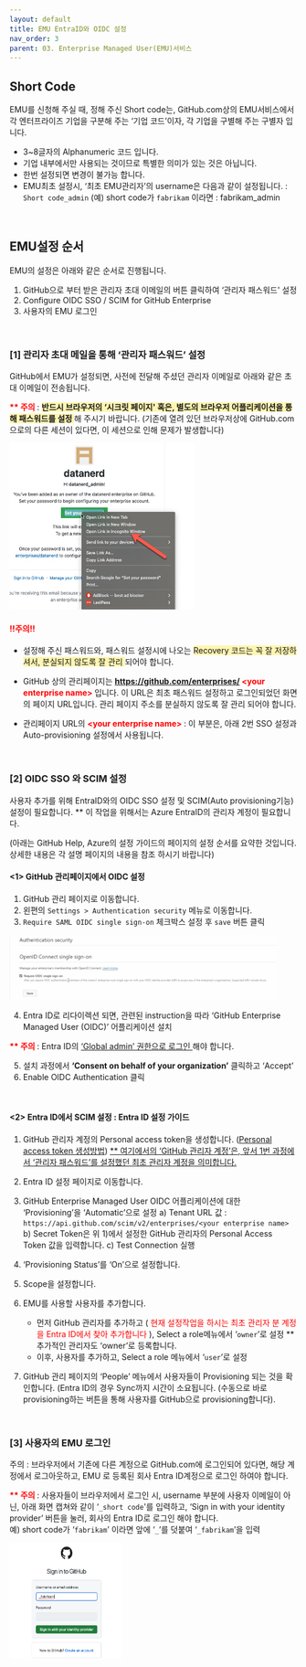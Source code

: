 ```yaml
---
layout: default
title: EMU EntraID와 OIDC 설정
nav_order: 3
parent: 03. Enterprise Managed User(EMU)서비스
---
```


## Short Code

EMU를 신청해 주실 때, 정해 주신 Short code는, GitHub.com상의 EMU서비스에서 각 엔터프라이즈 기업을 구분해 주는 ‘기업 코드’이자, 각 기업을 구별해 주는 구별자 입니다. 
-	3~8글자의 Alphanumeric 코드 입니다. 
-	기업 내부에서만 사용되는 것이므로 특별한 의미가 있는 것은 아닙니다. 
-	한번 설정되면 변경이 불가능 합니다. 
-	EMU최초 설정시, ‘최초 EMU관리자’의 username은 다음과 같이 설정됩니다. 
: `Short code_admin`
(예) short code가 `fabrikam` 이라면 : fabrikam_admin

<br> 

## EMU설정 순서

EMU의 설정은 아래와 같은 순서로 진행됩니다.  

1.	GitHub으로 부터 받은 관리자 초대 이메일의 버튼 클릭하여 ‘관리자 패스워드' 설정
2.	Configure OIDC SSO / SCIM for GitHub Enterprise
3.	사용자의 EMU 로그인

<br>

### [1] 관리자 초대 메일을 통해 ‘관리자 패스워드’ 설정
 
GitHub에서 EMU가 설정되면, 사전에 전달해 주셨던 관리자 이메일로 아래와 같은 초대 이메일이 전송됩니다. 

**<span style="color:red"> ** 주의 </span>** : **<span style="background-color:#fff5b1"> 반드시 브라우저의 ‘시크릿 페이지' 혹은, 별도의 브라우저 어플리케이션을 통해 패스워드를 설정 </span>** 해 주시기 바랍니다. (기존에 열려 있던 브라우저상에 GitHub.com으로의 다른 세션이 있다면, 이 세션으로 인해 문제가 발생합니다)


  ![image](./img/adminpw-incognito.png)

#### **<span style="color:red"> !!주의!! </span>**   
  - 설정해 주신 패스워드와, 패스워드 설정시에 나오는 <span style="background-color:#fff5b1"> Recovery 코드는 꼭 잘 저장하셔서, 분실되지 않도록 잘 관리 </span>  되어야 합니다. 

  - GitHub 상의 관리페이지는 **<span style="color:red"> https://github.com/enterprises/ \<your enterprise name> </span>**  입니다. 이 URL은 최초 패스워드 설정하고 로그인되었던 화면의 페이지 URL입니다. 관리 페이지 주소를 분실하지 않도록 잘 관리 되어야 합니다. 
  
  - 관리페이지 URL의 **<span style="color:red"> \<your enterprise name> </span>**  : 이 부분은, 아래 2번 SSO 설정과 Auto-provisioning 설정에서 사용됩니다.
<br> 

### [2] OIDC SSO 와 SCIM 설정 
  
  사용자 추가를 위해 EntraID와의 OIDC SSO 설정 및 SCIM(Auto provisioning기능) 설정이 필요합니다. 
  ** 이 작업을 위해서는 Azure EntraID의 관리자 계정이 필요합니다. 
  
  (아래는 GitHub Help, Azure의 설정 가이드의 페이지의 설정 순서를 요약한 것입니다. 상세한 내용은 각 설명 페이지의 내용을 참조 하시기 바랍니다)
  
 #### <1> GitHub 관리페이지에서 OIDC 설정
  
  1) GitHub 관리 페이지로 이동합니다. 
  2) 왼편의 `Settings > Authentication security` 메뉴로 이동합니다. 
  3) `Require SAML OIDC single sign-on` 체크박스 설정 후 `save` 버튼 클릭

   ![image](./img/oidc-save.png)

  4) Entra ID로 리다이렉션 되면, 관련된 instruction을 따라 ‘GitHub Enterprise Managed User (OIDC)’ 어플리케이션 설치 
   
   **<span style="color:red"> ** 주의 </span>** : Entra ID의 <U> ‘Global admin’ 권한으로 로그인 </U>  해야 합니다. 

 5) 설치 과정에서 **‘Consent on behalf of your organization’** 클릭하고 ‘Accept’ 
   6) Enable OIDC Authentication 클릭
   
<br>

 #### <2> Entra ID에서 SCIM 설정 : Entra ID 설정 가이드

1)	GitHub 관리자 계정의 Personal access token을 생성합니다. ([Personal access token 생성방법](https://docs.github.com/en/enterprise-cloud@latest/admin/identity-and-access-management/provisioning-user-accounts-for-enterprise-managed-users/configuring-scim-provisioning-for-enterprise-managed-users#creating-a-personal-access-token)) 
 <U> ** 여기에서의 ‘GitHub 관리자 계정’은, 앞서 1번 과정에서 ‘관리자 패스워드’를 설정했던 최초 관리자 계정을 의미합니다. </U> 
2)	Entra ID 설정 페이지로 이동합니다. 
3)	GitHub Enterprise Managed User OIDC 어플리케이션에 대한 ‘Provisioning’을 ‘Automatic’으로 설정
a)	Tenant URL 값 : `https://api.github.com/scim/v2/enterprises/<your enterprise name>`
b)	Secret Token은 위 1)에서 설정한 GitHub 관리자의 Personal Access Token 값을 입력합니다. 
c)	Test Connection 실행
4)	‘Provisioning Status’를 ‘On’으로 설정합니다.
5)	Scope을 설정합니다. 
6)	EMU를 사용할 사용자를 추가합니다. 
    - 먼저 GitHub 관리자를 추가하고 ( <span style="color:red">현재 설정작업을 하시는 최초 관리자 분 계정을 Entra ID에서 찾아  추가합니다 </span>), Select a role메뉴에서 ‘`owner`’로 설정
** 추가적인 관리자도 ‘owner’로 등록합니다.
    - 이후,  사용자를 추가하고, Select a role 메뉴에서 ‘`user`’로 설정

7)	GitHub 관리 페이지의 ‘People’ 메뉴에서 사용자들이 Provisioning 되는 것을 확인합니다. (Entra ID의 경우 Sync까지 시간이 소요됩니다. (수동으로 바로 provisioning하는 버튼을 통해 사용자를 GitHub으로 provisioning합니다). 

<br>

### [3] 사용자의 EMU 로그인
주의 :  브라우저에서 기존에 다른 계정으로 GitHub.com에 로그인되어 있다면, 해당 계정에서 로그아웃하고, EMU 로 등록된 회사 Entra ID계정으로 로그인 하여야 합니다. 

**<span style="color:red"> ** 주의 </span>** : 사용자들이 브라우저에서 로그인 시,  username 부분에 사용자 이메일이 아닌, 아래 화면 캡쳐와 같이 ‘`_short code`'를 입력하고, ‘Sign in with your identity provider’ 버튼을 눌러, 회사의 Entra ID로 로그인 해야 합니다.  
예) short code가 ‘`fabrikam`’ 이라면 앞에 ‘`_`’를 덧붙여 ‘`_fabrikam`’을 입력

 ![image](./img/emulogin.png)